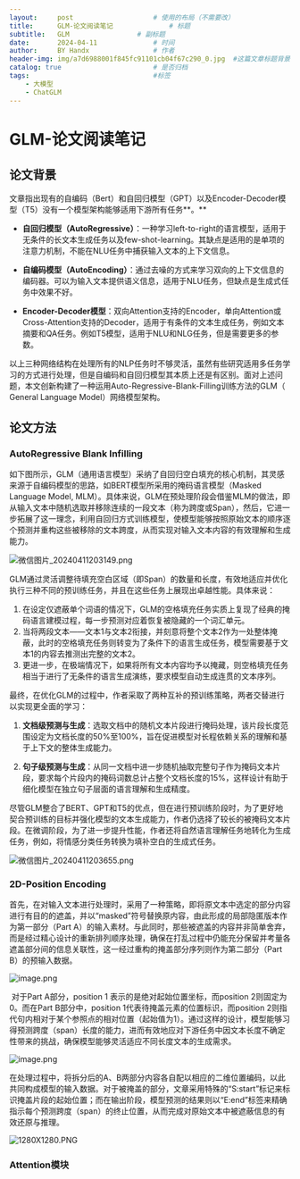 ```yaml
---
layout:     post   				    # 使用的布局（不需要改）
title:      GLM-论文阅读笔记              # 标题 
subtitle:   GLM	                # 副标题
date:       2024-04-11 				# 时间
author:     BY Handx				# 作者
header-img: img/a7d6988001f845fc91101cb04f67c290_0.jpg 	#这篇文章标题背景图片
catalog: true 						# 是否归档
tags:								#标签
    - 大模型
    - ChatGLM
---
```


# GLM-论文阅读笔记

## 论文背景

​	文章指出现有的自编码（Bert）和自回归模型（GPT）以及Encoder-Decoder模型（T5）没有一个模型架构能够适用下游所有任务**。**

- **自回归模型（AutoRegressive）**：一种学习left-to-right的语言模型，适用于无条件的长文本生成任务以及few-shot-learning。其缺点是适用的是单项的注意力机制，不能在NLU任务中捕获输入文本的上下文信息。

- **自编码模型（AutoEncoding）**：通过去噪的方式来学习双向的上下文信息的编码器。可以为输入文本提供语义信息，适用于NLU任务，但缺点是生成式任务中效果不好。

- **Encoder-Decoder模型**：双向Attention支持的Encoder，单向Attention或Cross-Attention支持的Decoder，适用于有条件的文本生成任务，例如文本摘要和QA任务。例如T5模型，适用于NLU和NLG任务，但是需要更多的参数。

​	以上三种网络结构在处理所有的NLP任务时不够灵活，虽然有些研究适用多任务学习的方式进行处理，但是自编码和自回归模型其本质上还是有区别。面对上述问题，本文创新构建了一种运用Auto-Regressive-Blank-Filling训练方法的GLM（ General Language Model）网络模型架构。

## 论文方法

### **AutoRegressive Blank Infilling**	

​	如下图所示，GLM（通用语言模型）采纳了自回归空白填充的核心机制，其灵感来源于自编码模型的思路，如BERT模型所采用的掩码语言模型（Masked Language Model, MLM）。具体来说，GLM在预处理阶段会借鉴MLM的做法，即从输入文本中随机选取并移除连续的一段文本（称为跨度或Span），然后，它进一步拓展了这一理念，利用自回归方式训练模型，使模型能够按照原始文本的顺序逐个预测并重构这些被移除的文本跨度，从而实现对输入文本内容的有效理解和生成能力。

![微信图片_20240411203149.png](https://s2.loli.net/2024/04/11/DKHiJMycfq1hsTB.png)

GLM通过灵活调整待填充空白区域（即Span）的数量和长度，有效地适应并优化执行三种不同的预训练任务，并且在这些任务上展现出卓越性能。具体来说：

1. 在设定仅遮蔽单个词语的情况下，GLM的空格填充任务实质上复现了经典的掩码语言建模过程，每一步预测对应着恢复被隐藏的一个词汇单元。
2. 当将两段文本——文本1与文本2衔接，并刻意将整个文本2作为一处整体掩蔽，此时的空格填充任务则转变为了条件下的语言生成任务，模型需要基于文本1的内容去推测出完整的文本2。
3. 更进一步，在极端情况下，如果将所有文本内容均予以掩藏，则空格填充任务相当于进行了无条件的语言生成演练，要求模型自动生成连贯的文本序列。

​	最终，在优化GLM的过程中，作者采取了两种互补的预训练策略，两者交替进行以实现更全面的学习：

1. **文档级预测与生成**：选取文档中的随机文本片段进行掩码处理，该片段长度范围设定为文档长度的50%至100%，旨在促进模型对长程依赖关系的理解和基于上下文的整体生成能力。

2. **句子级预测与生成**：从同一文档中进一步随机抽取完整句子作为掩码文本片段，要求每个片段内的掩码词数总计占整个文档长度的15%，这样设计有助于细化模型在独立句子层面的语言理解和生成精度。

​	尽管GLM整合了BERT、GPT和T5的优点，但在进行预训练阶段时，为了更好地契合预训练的目标并强化模型的文本生成能力，作者仍选择了较长的被掩码文本片段。在微调阶段，为了进一步提升性能，作者还将自然语言理解任务地转化为生成任务，例如，将情感分类任务转换为填补空白的生成式任务。

![微信图片_20240411203655.png](https://s2.loli.net/2024/04/11/JtrpcM8KO1TfFmk.png)

### 2D-Position Encoding

​	首先，在对输入文本进行处理时，采用了一种策略，即将原文本中选定的部分内容进行有目的的遮盖，并以“masked”符号替换原内容，由此形成的局部隐匿版本作为第一部分（Part A）的输入素材。与此同时，那些被遮盖的内容并非简单舍弃，而是经过精心设计的重新排列顺序处理，确保在打乱过程中仍能充分保留并考量各遮盖部分间的信息关联性，这一经过重构的掩盖部分序列则作为第二部分（Part B）的预输入数据。

![image.png](https://s2.loli.net/2024/04/11/NeFHvGOgoUTcnfI.png)

​	对于Part A部分，position 1 表示的是绝对起始位置坐标，而position 2则固定为0。而在Part B部分中，position 1代表待掩盖元素的位置标识，而position 2则指代句内相对于某个参照点的相对位置（起始值为1）。通过这样的设计，模型能够习得预测跨度（span）长度的能力，进而有效地应对下游任务中因文本长度不确定性带来的挑战，确保模型能够灵活适应不同长度文本的生成需求。

![image.png](https://s2.loli.net/2024/04/11/MWdSHnItrakzC4x.png)

​	在处理过程中，将拆分后的A、B两部分内容各自配以相应的二维位置编码，以此共同构成模型的输入数据。对于被掩盖的部分，文章采用特殊的“S:start”标记来标识掩盖片段的起始位置；而在输出阶段，模型预测的结果则以“E:end”标签来精确指示每个预测跨度（span）的终止位置，从而完成对原始文本中被遮蔽信息的有效还原与推理。

![1280X1280.PNG](https://s2.loli.net/2024/04/11/reGwAENCDvfO8Ba.png)

### Attention模块

​	
